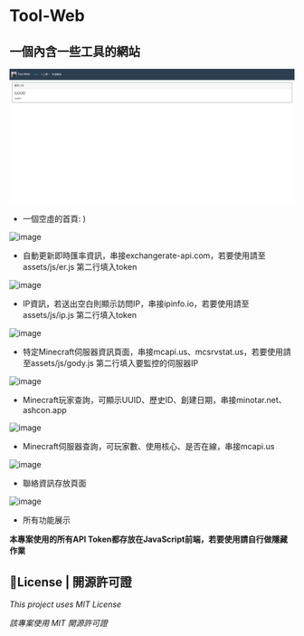 # Tool-Web
一個內含一些工具的網站
---

![image](https://github.com/Ray1020-a/Tool-Web/blob/main/img/01.png)
- 一個空虛的首頁: )

![image](https://github.com/Ray1020-a/Tool-Webblob/main/img/02.png)
- 自動更新即時匯率資訊，串接exchangerate-api.com，若要使用請至assets/js/er.js 第二行填入token

![image](https://github.com/Ray1020-a/Tool-Webblob/main/img/03.png)
- IP資訊，若送出空白則顯示訪問IP，串接ipinfo.io，若要使用請至assets/js/ip.js 第二行填入token

![image](https://github.com/Ray1020-a/Tool-Webblob/main/img/04.png)
- 特定Minecraft伺服器資訊頁面，串接mcapi.us、mcsrvstat.us，若要使用請至assets/js/gody.js 第二行填入要監控的伺服器IP

![image](https://github.com/Ray1020-a/Tool-Webblob/main/img/05.png)
- Minecraft玩家查詢，可顯示UUID、歷史ID、創建日期，串接minotar.net、ashcon.app

![image](https://github.com/Ray1020-a/Tool-Webblob/main/img/06.png)
- Minecraft伺服器查詢，可玩家數、使用核心、是否在線，串接mcapi.us

![image](https://github.com/Ray1020-a/Tool-Webblob/main/img/08.png)
- 聯絡資訊存放頁面

![image](https://github.com/Ray1020-a/Tool-Webblob/main/img/07.png)
- 所有功能展示

**本專案使用的所有API Token都存放在JavaScript前端，若要使用請自行做隱藏作業**

## 📃License | 開源許可證
*This project uses MIT License*

*該專案使用 MIT 開源許可證*
